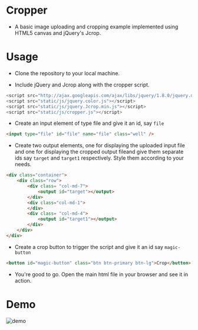 # Cropper
- A basic image uploading and cropping example implemented using HTML5 canvas and jQuery's Jcrop.

# Usage
- Clone the repository to your local machine.

- Include jQuery and Jcrop along with the cropper script.
```javascript
<script src="http://ajax.googleapis.com/ajax/libs/jquery/1.8.0/jquery.min.js"></script>
<script src="static/js/jquery.color.js"></script>
<script src="static/js/jquery.Jcrop.min.js"></script>
<script src="static/js/cropper.js"></script>
```

- Create an input element of type file and give it an id, say <code>file</code>
```html
<input type="file" id="file" name="file" class="well" />
```
- Create two output elements, one for displaying the uploaded input file and one for displaying the cropped output fileand give them separate ids say <code>target</code> and <code>target1</code> respectively. Style them according to your needs.

```html
<div class="container">
    <div class="row">
        <div class= "col-md-7">
            <output id="target"></output>
        </div>
        <div class="col-md-1">
        </div>
        <div class= "col-md-4">
            <output id="target1"></output>
        </div>
    </div>
</div>
```
- Create a crop button to trigger the script and give it an id say <code>magic-button</code>

```html
<button id="magic-button" class="btn btn-primary btn-lg">Crop</button>
```

- You're good to go. Open the main html file in your browser and see it in action.

# Demo

![demo](https://cloud.githubusercontent.com/assets/15071438/19920037/5b5d6a48-a0fc-11e6-882a-7685fe4e0440.png)


